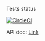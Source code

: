 Tests status

[![CircleCI](https://dl.circleci.com/status-badge/img/gh/bbrighttaer/spotter_routing/tree/master.svg?style=svg)](https://dl.circleci.com/status-badge/redirect/gh/bbrighttaer/spotter_routing/tree/master)

API doc: [Link](https://documenter.getpostman.com/view/109945/2sAY4xB29Z)